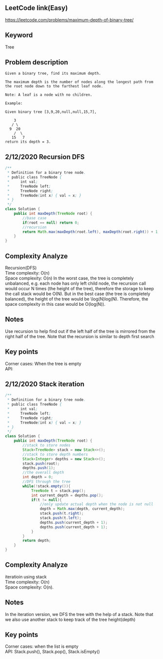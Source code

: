 ## LeetCode link(Easy)
https://leetcode.com/problems/maximum-depth-of-binary-tree/

## Keyword
Tree

## Problem description
```
Given a binary tree, find its maximum depth.

The maximum depth is the number of nodes along the longest path from the root node down to the farthest leaf node.

Note: A leaf is a node with no children.

Example:

Given binary tree [3,9,20,null,null,15,7],

    3
   / \
  9  20
    /  \
   15   7
return its depth = 3.
```
## 2/12/2020 Recursion DFS

```java
/**
 * Definition for a binary tree node.
 * public class TreeNode {
 *     int val;
 *     TreeNode left;
 *     TreeNode right;
 *     TreeNode(int x) { val = x; }
 * }
 */
class Solution {
    public int maxDepth(TreeNode root) {
        //base case
        if(root == null) return 0;
        //recursion
        return Math.max(maxDepth(root.left), maxDepth(root.right)) + 1;
    }
}
```

## Complexity Analyze
Recursion(DFS)\
Time complexity: O(n) \
Space complexity: O(n) In the worst case, the tree is completely unbalanced, e.g. each node has only left child node, the recursion call would occur N times (the height of the tree), therefore the storage to keep the call stack would be O(N). But in the best case (the tree is completely balanced), the height of the tree would be \log(N)log(N). Therefore, the space complexity in this case would be O(log(N)).

## Notes
Use recursion to help find out if the left half of the tree is mirrored from the right half of the tree. Note that the recursion is similar to depth first search

## Key points
Corner cases: When the tree is empty\
API:

## 2/12/2020 Stack iteration

```java
/**
 * Definition for a binary tree node.
 * public class TreeNode {
 *     int val;
 *     TreeNode left;
 *     TreeNode right;
 *     TreeNode(int x) { val = x; }
 * }
 */
class Solution {
    public int maxDepth(TreeNode root) {
        //stack to store nodes
        Stack<TreeNode> stack = new Stack<>();
        //stack to store depth numbers
        Stack<Integer> depths = new Stack<>();
        stack.push(root);
        depths.push(1);
        //the overall depth
        int depth = 0;
        //DFS through the tree
        while(!stack.empty()){
            TreeNode t = stack.pop();
            int current_depth = depths.pop();
            if(t != null){
                //only update actual depth when the node is not null
                depth = Math.max(depth, current_depth);
                stack.push(t.right);
                stack.push(t.left);
                depths.push(current_depth + 1);
                depths.push(current_depth + 1);
            }
        }
        return depth;
    }
}
```

## Complexity Analyze
iteratioin using stack\
Time complexity: O(n)\
Space complexity: O(n).

## Notes
In the iteration version, we DFS the tree with the help of a stack. Note that we also use another stack to keep track of the tree height(depth)

## Key points
Corner cases: when the list is empty\
API: Stack.push(), Stack.pop(), Stack.isEmpty()